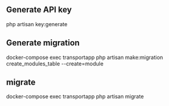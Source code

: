 ## Generate API key
php artisan key:generate

## Generate migration 
docker-compose exec transportapp php artisan make:migration create_modules_table --create=module

## migrate
docker-compose exec transportapp php artisan migrate